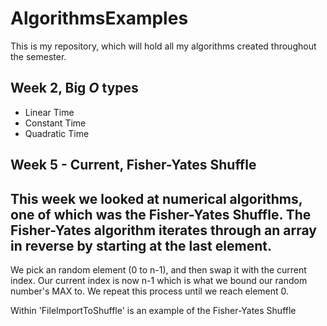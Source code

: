 # AlgorithmsExamples
This is my repository, which will hold all my algorithms created throughout the semester.
## Week 2, Big _O_ types
* Linear Time
* Constant Time
* Quadratic Time

## Week 5 - Current, Fisher-Yates Shuffle
This week we looked at numerical algorithms, one of which was the Fisher-Yates Shuffle.
The Fisher-Yates algorithm iterates through an array in reverse by starting at the last element.  
---
We pick an random element (0 to n-1), and then swap it with the current index.
Our current index is now n-1 which is what we bound our random number's MAX to. We repeat this process
until we reach element 0.

Within 'FileImportToShuffle' is an example of the Fisher-Yates Shuffle

